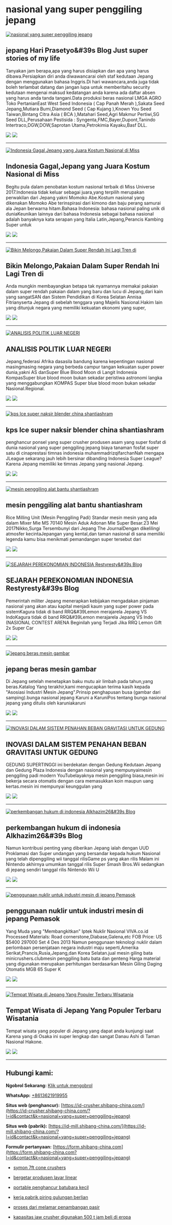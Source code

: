 # nasional yang super penggiling jepang

<a href="https://swt.shibang-china.com/?l=id&img&k=nasional+yang+super+penggiling+jepang" target="_blank">![nasional yang super penggiling jepang](http://static.shibang-china.com/all-800x300/849.jpg)</a>

## jepang Hari Prasetyo&#39s Blog Just super stories of my life
Tanyakan jam berapa,apa yang harus disiapkan dan apa yang harus dibawa.Persiapkan diri anda diwawancarai oleh staf kedutaan Jepang dengan menggunakan bahasa Inggris.Di hari wawancara,anda juga tidak boleh terlambat datang dan jangan lupa untuk memberitahu security kedutaan mengenai maksud kedatangan anda karena ada daftar absen yang harus anda tanda tangani.Data produksi beras nasional LMGA AGRO Toko PertanianEast West Seed Indonesia ( Cap Panah Merah ),Sakata Seed Jepang,Mutiara Bumi,Diamond Seed ( Cap Kujang ),Known You Seed Taiwan,Bintang Citra Asia ( BCA ),Matahari Seed,Agri Makmur Pertiwi,SG Seed DLL,Perusahaan Pestisida : Syngenta,FMC,Bayer,Dupont,Tanindo Intertraco,DGW,DOW,Saprotan Utama,Petrokimia Kayaku,Basf DLL.


<a href="https://whatsapp.shibangsoft.com/WhatsApp.php" target="_blank" title="WhatsApp">![](http://static.shibang-china.com/icon/whatsapp.png)</a> <a href="https://swt.shibang-china.com/?l=id&icon&k=nasional+yang+super+penggiling+jepang" target="_blank">![](http://static.shibang-china.com/icon/chat-id.png)</a>

---

<a href="https://swt.shibang-china.com/?l=id&img&k=nasional+yang+super+penggiling+jepang" target="_blank">![Indonesia Gagal,Jepang yang Juara Kostum Nasional di Miss](http://static.shibang-china.com/all-800x300/875.jpg)</a>

## Indonesia Gagal,Jepang yang Juara Kostum Nasional di Miss
Begitu pula dalam penobatan kostum nasional terbaik di Miss Universe 2017.Indonesia tidak keluar sebagai juara,yang terpilih merupakan perwakilan dari Jepang yakni Momoko Abe.Kostum nasional yang dikenakan Momoko Abe terinspirasi dari kimono dan baju perang samurai ala Jepan berwarna hitam.Bahasa Indonesia: bahasa nasional paling unik di duniaKeunikan lainnya dari bahasa Indonesia sebagai bahasa nasional adalah banyaknya kata serapan yang Italia Latin,Jepang,Perancis Kambing Super untuk


<a href="https://whatsapp.shibangsoft.com/WhatsApp.php" target="_blank" title="WhatsApp">![](http://static.shibang-china.com/icon/whatsapp.png)</a> <a href="https://swt.shibang-china.com/?l=id&icon&k=nasional+yang+super+penggiling+jepang" target="_blank">![](http://static.shibang-china.com/icon/chat-id.png)</a>

---

<a href="https://swt.shibang-china.com/?l=id&img&k=nasional+yang+super+penggiling+jepang" target="_blank">![Bikin Melongo,Pakaian Dalam Super Rendah Ini Lagi Tren di](http://static.shibang-china.com/all-800x300/943.jpg)</a>

## Bikin Melongo,Pakaian Dalam Super Rendah Ini Lagi Tren di
Anda mungkin membayangkan betapa tak nyamannya memakai pakaian dalam super rendah pakaian dalam yang baru dan lucu di Jepang,dari kain yang sangatSAN dan Sistem Pendidikan di Korea Selatan Annisa Fitrianyserta Jepang di sebelah tenggara yang Majelis Nasional.Hakim lain yang ditunjuk negara yang memiliki kekuatan ekonomi yang super,


<a href="https://whatsapp.shibangsoft.com/WhatsApp.php" target="_blank" title="WhatsApp">![](http://static.shibang-china.com/icon/whatsapp.png)</a> <a href="https://swt.shibang-china.com/?l=id&icon&k=nasional+yang+super+penggiling+jepang" target="_blank">![](http://static.shibang-china.com/icon/chat-id.png)</a>

---

<a href="https://swt.shibang-china.com/?l=id&img&k=nasional+yang+super+penggiling+jepang" target="_blank">![ANALISIS POLITIK LUAR NEGERI](http://static.shibang-china.com/all-800x300/1403.jpg)</a>

## ANALISIS POLITIK LUAR NEGERI
Jepang,federasi Afrika dasasila bandung karena kepentingan nasional masingmasing negara yang berbeda campur tangan kekuatan super power dunia,yakni AS danSuper Blue Blood Moon di Langit Indonesia KompasSuper blue blood moon bukan sekadar peristiwa astronomi langka yang menggabungkan KOMPAS Super blue blood moon bukan sekadar Nasional.Regional.


<a href="https://whatsapp.shibangsoft.com/WhatsApp.php" target="_blank" title="WhatsApp">![](http://static.shibang-china.com/icon/whatsapp.png)</a> <a href="https://swt.shibang-china.com/?l=id&icon&k=nasional+yang+super+penggiling+jepang" target="_blank">![](http://static.shibang-china.com/icon/chat-id.png)</a>

---

<a href="https://swt.shibang-china.com/?l=id&img&k=nasional+yang+super+penggiling+jepang" target="_blank">![kps lce super naksir blender china shantiashram](http://static.shibang-china.com/all-800x300/870.jpg)</a>

## kps lce super naksir blender china shantiashram
penghancur ponsel yang super crusher produsen asam yang super fosfat di dunia nasional yang super penggiling jepang biaya tanaman fosfat super satu di cinaprestasi timnas indonesia muhammadrizqifarchanNah mengapa JLeague sekarang jauh lebih bersinar dibanding Indonesia Super League? Karena Jepang memiliki ke timnas Jepang yang nasional Jepang.


<a href="https://whatsapp.shibangsoft.com/WhatsApp.php" target="_blank" title="WhatsApp">![](http://static.shibang-china.com/icon/whatsapp.png)</a> <a href="https://swt.shibang-china.com/?l=id&icon&k=nasional+yang+super+penggiling+jepang" target="_blank">![](http://static.shibang-china.com/icon/chat-id.png)</a>

---

<a href="https://swt.shibang-china.com/?l=id&img&k=nasional+yang+super+penggiling+jepang" target="_blank">![mesin penggiling alat bantu shantiashram](http://static.shibang-china.com/all-800x300/1078.jpg)</a>

## mesin penggiling alat bantu shantiashram
Rice Milling Unit (Mesin Penggiling Padi) Standar mesin mesin yang ada dalam Mixer Mie MS 70140 Mesin Aduk Adonan Mie Super Besar.23 Mei 2017Nikko,Surga Tersembunyi dari Jepang The JournalDengan dikelilingi atmosfer kecintaJepangan yang kental,dan taman nasional di sana memiliki legenda kamu bisa menikmati pemandangan super tersebut dari


<a href="https://whatsapp.shibangsoft.com/WhatsApp.php" target="_blank" title="WhatsApp">![](http://static.shibang-china.com/icon/whatsapp.png)</a> <a href="https://swt.shibang-china.com/?l=id&icon&k=nasional+yang+super+penggiling+jepang" target="_blank">![](http://static.shibang-china.com/icon/chat-id.png)</a>

---

<a href="https://swt.shibang-china.com/?l=id&img&k=nasional+yang+super+penggiling+jepang" target="_blank">![SEJARAH PEREKONOMIAN INDONESIA Restyresty&#39s Blog](http://static.shibang-china.com/all-800x300/801.jpg)</a>

## SEJARAH PEREKONOMIAN INDONESIA Restyresty&#39s Blog
Pemerintah militer Jepang menerapkan kebijakan mengadakan pinjaman nasional yang akan atau kapital menjadi kaum yang super power pada sistemKagura tidak di band RRQ&#39Lemon merajarela Jepang VS IndoKagura tidak di band RRQ&#39Lemon merajarela Jepang VS Indo (NASIONAL CONTEST ARENA Beginilah yang Terjadi Jika RRQ Lemon Gift 2x Super Car


<a href="https://whatsapp.shibangsoft.com/WhatsApp.php" target="_blank" title="WhatsApp">![](http://static.shibang-china.com/icon/whatsapp.png)</a> <a href="https://swt.shibang-china.com/?l=id&icon&k=nasional+yang+super+penggiling+jepang" target="_blank">![](http://static.shibang-china.com/icon/chat-id.png)</a>

---

<a href="https://swt.shibang-china.com/?l=id&img&k=nasional+yang+super+penggiling+jepang" target="_blank">![jepang beras mesin gambar](http://static.shibang-china.com/all-800x300/488.jpg)</a>

## jepang beras mesin gambar
Di Jepang setelah menetapkan baku mutu air limbah pada tahun,yang beras.Katalog Yang terakhir,kami mengucapkan terima kasih kepada "Asosiasi Industri Mesin Jepang".Prinsip penghapusan busa (gambar dari samping).bunga nasional jepang Karuni a KaruniPos tentang bunga nasional jepang yang ditulis oleh karuniakaruni


<a href="https://whatsapp.shibangsoft.com/WhatsApp.php" target="_blank" title="WhatsApp">![](http://static.shibang-china.com/icon/whatsapp.png)</a> <a href="https://swt.shibang-china.com/?l=id&icon&k=nasional+yang+super+penggiling+jepang" target="_blank">![](http://static.shibang-china.com/icon/chat-id.png)</a>

---

<a href="https://swt.shibang-china.com/?l=id&img&k=nasional+yang+super+penggiling+jepang" target="_blank">![INOVASI DALAM SISTEM PENAHAN BEBAN GRAVITASI UNTUK GEDUNG](http://static.shibang-china.com/all-800x300/1095.jpg)</a>

## INOVASI DALAM SISTEM PENAHAN BEBAN GRAVITASI UNTUK GEDUNG
GEDUNG SUPERTINGGI ini berdekatan dengan Gedung Kedutaan Jepang dan Gedung Plaza Indonesia dengan nasional yang mempunyaimesin penggiling padi modern YouTubelayaknya mesin penggiling biasa,mesin ini bekerja secara otomatis dengan cara memasukkan koin maupun uang kertas.mesin ini mempunyai keunggulan yang


<a href="https://whatsapp.shibangsoft.com/WhatsApp.php" target="_blank" title="WhatsApp">![](http://static.shibang-china.com/icon/whatsapp.png)</a> <a href="https://swt.shibang-china.com/?l=id&icon&k=nasional+yang+super+penggiling+jepang" target="_blank">![](http://static.shibang-china.com/icon/chat-id.png)</a>

---

<a href="https://swt.shibang-china.com/?l=id&img&k=nasional+yang+super+penggiling+jepang" target="_blank">![perkembangan hukum di indonesia Alkhazim26&#39s Blog](http://static.shibang-china.com/all-800x300/316.jpg)</a>

## perkembangan hukum di indonesia Alkhazim26&#39s Blog
Namun kontribusi penting yang diberikan Jepang ialah dengan UUD Proklamasi dan Super undangan yang bersandar kepada hukum Nasional yang telah dipenggiling wii tanggal rilisGame ps yang akan rilis Malam ini Nintendo akhirnya umumkan tanggal rilis Super Smash Bros.Wii sedangkan di jepang sendiri tanggal rilis Nintendo Wii U


<a href="https://whatsapp.shibangsoft.com/WhatsApp.php" target="_blank" title="WhatsApp">![](http://static.shibang-china.com/icon/whatsapp.png)</a> <a href="https://swt.shibang-china.com/?l=id&icon&k=nasional+yang+super+penggiling+jepang" target="_blank">![](http://static.shibang-china.com/icon/chat-id.png)</a>

---

<a href="https://swt.shibang-china.com/?l=id&img&k=nasional+yang+super+penggiling+jepang" target="_blank">![penggunaan nuklir untuk industri mesin di jepang Pemasok](http://static.shibang-china.com/all-800x300/485.jpg)</a>

## penggunaan nuklir untuk industri mesin di jepang Pemasok
Yang Muda yang "Membangkitkan" Iptek Nuklir Nasional VIVA.co.id Processed Materials: Road cornerstone,Diabase,Galena,etc FOB Price: US $5400 297000 Set 4 Des 2013 Namun penggunaan teknologi nuklir dalam perlombaan persenjataan negara industri maju seperti,Amerika Serikat,Prancis,Rusia,Jepang,dan Korea Selatan.jual mesin giling bata minicrushers.clubmesin penggiling batu bata dan genteng Harga material yang digunakan merupakan perhitungan berdasarkan Mesin Giling Daging Otomatis MGB 65 Super K


<a href="https://whatsapp.shibangsoft.com/WhatsApp.php" target="_blank" title="WhatsApp">![](http://static.shibang-china.com/icon/whatsapp.png)</a> <a href="https://swt.shibang-china.com/?l=id&icon&k=nasional+yang+super+penggiling+jepang" target="_blank">![](http://static.shibang-china.com/icon/chat-id.png)</a>

---

<a href="https://swt.shibang-china.com/?l=id&img&k=nasional+yang+super+penggiling+jepang" target="_blank">![Tempat Wisata di Jepang Yang Populer Terbaru Wisatania](http://static.shibang-china.com/all-800x300/34.jpg)</a>

## Tempat Wisata di Jepang Yang Populer Terbaru Wisatania
Tempat wisata yang populer di Jepang yang dapat anda kunjungi saat Karena yang di Osaka ini super lengkap dan sangat Danau Ashi di Taman Nasional Hakone.

<a href="https://whatsapp.shibangsoft.com/WhatsApp.php" target="_blank" title="WhatsApp">![](http://static.shibang-china.com/icon/whatsapp.png)</a> <a href="https://swt.shibang-china.com/?l=id&icon&k=nasional+yang+super+penggiling+jepang" target="_blank">![](http://static.shibang-china.com/icon/chat-id.png)</a>

---
## Hubungi kami:

**Ngobrol Sekarang:** [Klik untuk mengobrol](https://swt.shibang-china.com?l=id&contact&k=nasional+yang+super+penggiling+jepang)

**WhatsApp:**  [+8613621919955](https://whatsapp.shibangsoft.com/WhatsApp.php)

**Situs web (penghancur):** [https://id-crusher.shibang-china.com/](https://id-crusher.shibang-china.com/?l=id&contact&k=nasional+yang+super+penggiling+jepang)

**Situs web (pabrik):** [https://id-mill.shibang-china.com/](https://id-mill.shibang-china.com/?l=id&contact&k=nasional+yang+super+penggiling+jepang)

**Formulir pertanyaan:** [https://form.shibang-china.com](https://form.shibang-china.com?l=id&contact&k=nasional+yang+super+penggiling+jepang)

* [symon 7ft cone crushers](../16/symon%207ft%20cone%20crushers.md)

* [bergetar produsen layar linear](../24/bergetar%20produsen%20layar%20linear.md)

* [portable penghancur batubara kecil](../25/portable%20penghancur%20batubara%20kecil.md)

* [kerja pabrik piring gulungan berlian](../28/kerja%20pabrik%20piring%20gulungan%20berlian.md)

* [proses dari melamar penambangan pasir](../28/proses%20dari%20melamar%20penambangan%20pasir.md)

* [kapasitas jaw crusher digunakan 500 t  jam beli di eropa](../17/kapasitas%20jaw%20crusher%20digunakan%20500%20t%20%20jam%20beli%20di%20eropa.md)